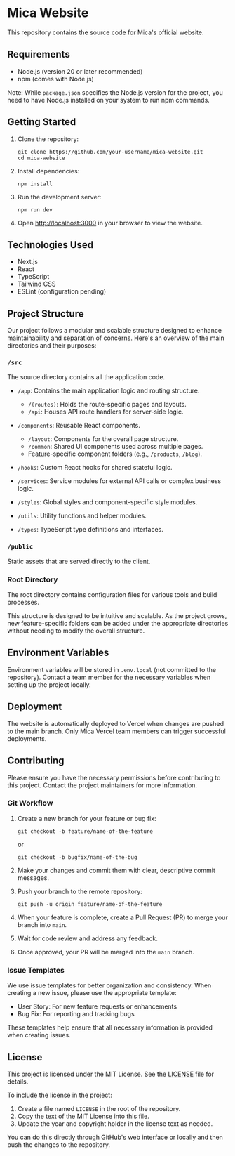 # Mica Website

This repository contains the source code for Mica's official website.

## Requirements

- Node.js (version 20 or later recommended)
- npm (comes with Node.js)

Note: While `package.json` specifies the Node.js version for the project, you need to have Node.js installed on your system to run npm commands.

## Getting Started

1. Clone the repository:
   ```
   git clone https://github.com/your-username/mica-website.git
   cd mica-website
   ```

2. Install dependencies:
   ```
   npm install
   ```

3. Run the development server:
   ```
   npm run dev
   ```

4. Open [http://localhost:3000](http://localhost:3000) in your browser to view the website.

## Technologies Used

- Next.js
- React
- TypeScript
- Tailwind CSS
- ESLint (configuration pending)

## Project Structure

Our project follows a modular and scalable structure designed to enhance maintainability and separation of concerns. Here's an overview of the main directories and their purposes:

### `/src`
The source directory contains all the application code.

- `/app`: Contains the main application logic and routing structure.
  - `/(routes)`: Holds the route-specific pages and layouts.
  - `/api`: Houses API route handlers for server-side logic.

- `/components`: Reusable React components.
  - `/layout`: Components for the overall page structure.
  - `/common`: Shared UI components used across multiple pages.
  - Feature-specific component folders (e.g., `/products`, `/blog`).

- `/hooks`: Custom React hooks for shared stateful logic.

- `/services`: Service modules for external API calls or complex business logic.

- `/styles`: Global styles and component-specific style modules.

- `/utils`: Utility functions and helper modules.

- `/types`: TypeScript type definitions and interfaces.

### `/public`
Static assets that are served directly to the client.

### Root Directory
The root directory contains configuration files for various tools and build processes.

This structure is designed to be intuitive and scalable. As the project grows, new feature-specific folders can be added under the appropriate directories without needing to modify the overall structure.

## Environment Variables

Environment variables will be stored in `.env.local` (not committed to the repository). Contact a team member for the necessary variables when setting up the project locally.

## Deployment

The website is automatically deployed to Vercel when changes are pushed to the main branch. Only Mica Vercel team members can trigger successful deployments.

## Contributing

Please ensure you have the necessary permissions before contributing to this project. Contact the project maintainers for more information.

### Git Workflow

1. Create a new branch for your feature or bug fix:
   ```
   git checkout -b feature/name-of-the-feature
   ```
   or
   ```
   git checkout -b bugfix/name-of-the-bug
   ```

2. Make your changes and commit them with clear, descriptive commit messages.

3. Push your branch to the remote repository:
   ```
   git push -u origin feature/name-of-the-feature
   ```

4. When your feature is complete, create a Pull Request (PR) to merge your branch into `main`.

5. Wait for code review and address any feedback.

6. Once approved, your PR will be merged into the `main` branch.

### Issue Templates

We use issue templates for better organization and consistency. When creating a new issue, please use the appropriate template:

- User Story: For new feature requests or enhancements
- Bug Fix: For reporting and tracking bugs

These templates help ensure that all necessary information is provided when creating issues.

## License

This project is licensed under the MIT License. See the [LICENSE](LICENSE) file for details.

To include the license in the project:
1. Create a file named `LICENSE` in the root of the repository.
2. Copy the text of the MIT License into this file.
3. Update the year and copyright holder in the license text as needed.

You can do this directly through GitHub's web interface or locally and then push the changes to the repository.

